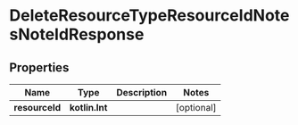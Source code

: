 
# DeleteResourceTypeResourceIdNotesNoteIdResponse

## Properties
| Name | Type | Description | Notes |
| ------------ | ------------- | ------------- | ------------- |
| **resourceId** | **kotlin.Int** |  |  [optional] |



